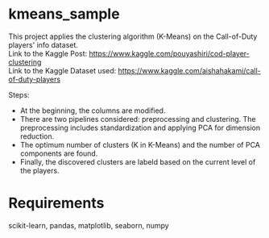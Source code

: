 # kmeans_sample
This project applies the clustering algorithm (K-Means) on the Call-of-Duty players' info dataset. 
<br/>
Link to the Kaggle Post: https://www.kaggle.com/pouyashiri/cod-player-clustering
<br/>
Link to the Kaggle Dataset used: https://www.kaggle.com/aishahakami/call-of-duty-players
<br/>

Steps:
<br/>
* At the beginning, the columns are modified.
* There are two pipelines considered: preprocessing and clustering. The preprocessing includes standardization and applying PCA for dimension reduction. 
* The optimum number of clusters (K in K-Means) and the number of PCA components are found. 
* Finally, the discovered clusters are labeld based on the current level of the players.

# Requirements
scikit-learn, pandas, matplotlib, seaborn, numpy
